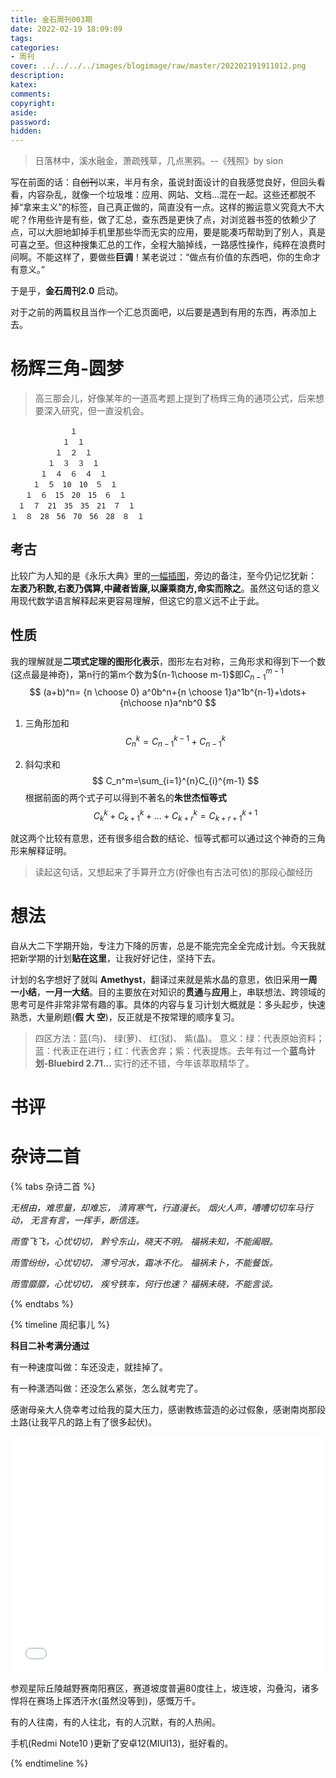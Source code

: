 ```yaml
---
title: 金石周刊003期
date: 2022-02-19 18:09:09
tags:
categories:
- 周刊
cover: ../../../../images/blogimage/raw/master/202202191911012.png
description: 
katex:
comments:
copyright:
aside:
password:
hidden:
---
```


> 日落林中，溪水融金，萧疏残草，几点黑鸦。--《残照》by sion

写在前面的话：自~~创刊~~以来，半月有余，虽说封面设计的自我感觉良好，但回头看看，内容杂乱，就像一个垃圾堆：应用、网站、文档...混在一起。这些还都脱不掉“拿来主义”的标签，自己真正做的，简直没有一点。这样的搬运意义究竟大不大呢？作用些许是有些，做了汇总，查东西是更快了点，对浏览器书签的依赖少了点，可以大胆地卸掉手机里那些华而无实的应用，要是能凑巧帮助到了别人，真是可喜之至。但这种搜集汇总的工作，全程大脑掉线，一路感性操作，纯粹在浪费时间啊。不能这样了，要做些**巨调**！某老说过：“做点有价值的东西吧，你的生命才有意义。”  

于是乎，**金石周刊2.0** 启动。

对于之前的两篇权且当作一个汇总页面吧，以后要是遇到有用的东西，再添加上去。

# 杨辉三角-圆梦

> 高三那会儿，好像某年的一道高考题上提到了杨辉三角的通项公式，后来想要深入研究，但一直没机会。

```x
　　　　　　　　１
　　　　　　　１　１
　　　　　　１　２　１
　　　　　１　３　３　１
　　　　１　４　６　４　１
　　　１　５　10　10　５　１
　　１　６　15　20　15　６　１
　１　７　21　35　35　21　７　１
１　８　28　56　70　56　28　８　１
```

## 考古

比较广为人知的是《永乐大典》里的[一幅插图](https://upload.wikimedia.org/wikipedia/commons/thumb/c/c0/Jiaxian.jpg/800px-Jiaxian.jpg)，旁边的备注，至今仍记忆犹新： **左袤乃积数,右袤乃偶算,中藏者皆廉,以廉乘商方,命实而除之**。虽然这句话的意义用现代数学语言解释起来更容易理解，但这它的意义远不止于此。

## 性质

我的理解就是**二项式定理的图形化表示**，图形左右对称，三角形求和得到下一个数(这点最是神奇)，第n行的第m个数为${n-1\choose m-1}$即$C_{n-1}^{m-1}$
$$
(a+b)^n= {n \choose 0} a^0b^n+{n \choose 1}a^1b^{n-1}+\dots+{n\choose n}a^nb^0
$$

1. 三角形加和
   $$
   C_{n}^{k}=C_{n-1}^{k-1}+C_{n-1}^{k}
   $$

2. 斜勾求和
   $$
   C_n^m=\sum_{i=1}^{n}C_{i}^{m-1}
   $$
   根据前面的两个式子可以得到不著名的**朱世杰恒等式**
   $$
   C_k^k+C_{k+1}^{k}+\dots+C_{k+r}^{k}=C_{k+r+1}^{k+1}
   $$

就这两个比较有意思，还有很多组合数的结论、恒等式都可以通过这个神奇的三角形来解释证明。



> 
>
> 读起这句话，又想起来了手算开立方(好像也有古法可依)的那段心酸经历

# 想法

自从大二下学期开始，专注力下降的厉害，总是不能完完全全完成计划。今天我就把新学期的计划**贴在这里**，让我好好记住，坚持下去。

计划的名字想好了就叫 **Amethyst**，翻译过来就是紫水晶的意思，依旧采用**一周一小结**，**一月一大结**。目的主要放在对知识的**贯通**与**应用**上，串联想法、跨领域的思考可是件非常非常有趣的事。具体的内容与复习计划大概就是：多头起步，快速熟悉，大量刷题(**假 大 空**)，反正就是不按常理的顺序复习。

> 四区方法：蓝(鸟)、 绿(萝)、 红(狱)、 紫(晶)。
> 意义：绿：代表原始资料；蓝：代表正在进行；红：代表舍弃；紫：代表提炼。去年有过一个**蓝鸟计划-Bluebird 2.71...** 实行的还不错，今年该萃取精华了。

# 书评



# 杂诗二首

{% tabs 杂诗二首 %}

<!-- tab 根迹 -->

*无根由，难思量，却难忘，*
*清宵寒气，行道漫长。*
*烟火人声，嘈嘈切切车马行动，*
*无言有言，一挥手，断信连。*

<!-- endtab -->

<!-- tab 雨雪 -->

*雨雪飞飞，心忧切切，*
*黔兮东山，晓天不明。*
*福祸未知，不能阖眼。*

*雨雪纷纷，心忧切切，*
*滞兮河水，霜冰不化。*
*福祸未卜，不能餐饭。*

*雨雪靡靡，心忧切切，*
*疾兮铁车，何行也速？*
*福祸未晓，不能言谈。*



<!-- endtab -->

{% endtabs %}

{% timeline 周纪事儿 %}

<!-- timeline 02-14 -->

**科目二补考满分通过**

有一种速度叫做：车还没走，就挂掉了。

有一种潇洒叫做：还没怎么紧张，怎么就考完了。

感谢母亲大人侥幸考过给我的莫大压力，感谢教练营造的必过假象，感谢南岗那段土路(让我平凡的路上有了很多起伏)。


<div style="position: relative; width: 100%; height: 0; padding-bottom: 75%;">
    <iframe src="//player.bilibili.com/player.html?aid=766665675&bvid=BV1Ar4y1r7Lh&cid=512523179&page=1"  scrolling="no" border="0" frameborder="no" framespacing="0" allowfullscreen="true" style="position: absolute; width: 100%; height: 100%; left: 0; top: 0;"></iframe>
</div>
<!-- endtimeline --> 

<!-- timeline 02-15 -->

参观星际丘陵越野赛南阳赛区，赛道坡度普遍80度往上，坡连坡，沟叠沟，诸多悍将在赛场上挥洒汗水(虽然没等到)，感慨万千。

<!-- endtimeline --> 

<!-- timeline 02-18 -->

有的人往南，有的人往北，有的人沉默，有的人热闹。

<!-- endtimeline --> 

<!-- timeline 02-19 -->

手机(Redmi Note10 )更新了安卓12(MIUI13)，挺好看的。

<!-- endtimeline --> 

{% endtimeline %}
